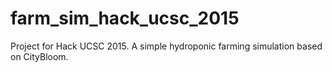 # farm_sim_hack_ucsc_2015
Project for Hack UCSC 2015. A simple hydroponic farming simulation based on CityBloom.
